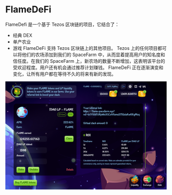 # FlameDeFi

FlameDefi 是一个基于 Tezos 区块链的项目，它结合了：
- 经典 DEX
- 单产农业
- 游戏
FlameDeFi 支持 Tezos 区块链上的其他项目。 Tezos 上的任何项目都可以将他们的农场添加到我们的 SpaceFarm 中，从而显着提高用户的知名度和信任度。在我们的 SpaceFarm 上，新农场的数量不断增加，这表明该平台的受欢迎程度。用户还有机会通过推荐计划赚钱。 FlameDeFi 正在逐渐演变和变化，让所有用户都在等待不久的将来有新的发现。

![flamedefi-dapp-defi-tezos-image2_37103574257353f33302898fe729537e](flamedefi-dapp-defi-tezos-image2_37103574257353f33302898fe729537e.png)

